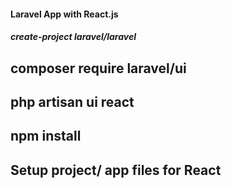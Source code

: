 #### Laravel App with React.js

##### create-project laravel/laravel

## composer require laravel/ui

## php artisan ui react

## npm install

## Setup project/ app files for React
